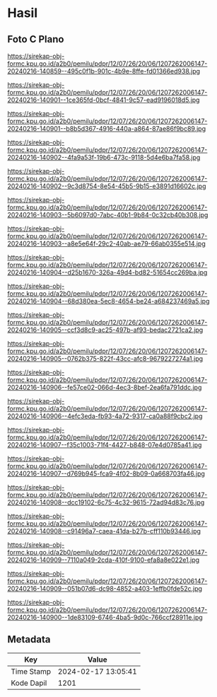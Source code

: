 # Hasil

## Foto C Plano

https://sirekap-obj-formc.kpu.go.id/a2b0/pemilu/pdpr/12/07/26/20/06/1207262006147-20240216-140859--495c0f1b-901c-4b9e-8ffe-fd01366ed938.jpg

https://sirekap-obj-formc.kpu.go.id/a2b0/pemilu/pdpr/12/07/26/20/06/1207262006147-20240216-140901--1ce365fd-0bcf-4841-9c57-ead9196018d5.jpg

https://sirekap-obj-formc.kpu.go.id/a2b0/pemilu/pdpr/12/07/26/20/06/1207262006147-20240216-140901--b8b5d367-4916-440a-a864-87ae86f9bc89.jpg

https://sirekap-obj-formc.kpu.go.id/a2b0/pemilu/pdpr/12/07/26/20/06/1207262006147-20240216-140902--4fa9a53f-19b6-473c-9118-5d4e6ba7fa58.jpg

https://sirekap-obj-formc.kpu.go.id/a2b0/pemilu/pdpr/12/07/26/20/06/1207262006147-20240216-140902--9c3d8754-8e54-45b5-9b15-e3891d16602c.jpg

https://sirekap-obj-formc.kpu.go.id/a2b0/pemilu/pdpr/12/07/26/20/06/1207262006147-20240216-140903--5b6097d0-7abc-40b1-9b84-0c32cb40b308.jpg

https://sirekap-obj-formc.kpu.go.id/a2b0/pemilu/pdpr/12/07/26/20/06/1207262006147-20240216-140903--a8e5e64f-29c2-40ab-ae79-66ab0355e514.jpg

https://sirekap-obj-formc.kpu.go.id/a2b0/pemilu/pdpr/12/07/26/20/06/1207262006147-20240216-140904--d25b1670-326a-49d4-bd82-51654cc269ba.jpg

https://sirekap-obj-formc.kpu.go.id/a2b0/pemilu/pdpr/12/07/26/20/06/1207262006147-20240216-140904--68d380ea-5ec8-4654-be24-a684237469a5.jpg

https://sirekap-obj-formc.kpu.go.id/a2b0/pemilu/pdpr/12/07/26/20/06/1207262006147-20240216-140905--ccf3d8c9-ac25-497b-af93-bedac2721ca2.jpg

https://sirekap-obj-formc.kpu.go.id/a2b0/pemilu/pdpr/12/07/26/20/06/1207262006147-20240216-140905--0762b375-822f-43cc-afc8-9679227274a1.jpg

https://sirekap-obj-formc.kpu.go.id/a2b0/pemilu/pdpr/12/07/26/20/06/1207262006147-20240216-140906--fe57ce02-066d-4ec3-8bef-2ea6fa791ddc.jpg

https://sirekap-obj-formc.kpu.go.id/a2b0/pemilu/pdpr/12/07/26/20/06/1207262006147-20240216-140906--4efc3eda-fb93-4a72-9317-ca0a88f9cbc2.jpg

https://sirekap-obj-formc.kpu.go.id/a2b0/pemilu/pdpr/12/07/26/20/06/1207262006147-20240216-140907--f35c1003-71f4-4427-b848-07e4d0785a41.jpg

https://sirekap-obj-formc.kpu.go.id/a2b0/pemilu/pdpr/12/07/26/20/06/1207262006147-20240216-140907--d769b945-fca9-4f02-8b09-0a668703fa46.jpg

https://sirekap-obj-formc.kpu.go.id/a2b0/pemilu/pdpr/12/07/26/20/06/1207262006147-20240216-140908--dcc19102-6c75-4c32-9615-72ad94d83c76.jpg

https://sirekap-obj-formc.kpu.go.id/a2b0/pemilu/pdpr/12/07/26/20/06/1207262006147-20240216-140908--c91496a7-caea-41da-b27b-cff110b93446.jpg

https://sirekap-obj-formc.kpu.go.id/a2b0/pemilu/pdpr/12/07/26/20/06/1207262006147-20240216-140909--7110a049-2cda-410f-9100-efa8a8e022e1.jpg

https://sirekap-obj-formc.kpu.go.id/a2b0/pemilu/pdpr/12/07/26/20/06/1207262006147-20240216-140909--051b07d6-dc98-4852-a403-1effb0fde52c.jpg

https://sirekap-obj-formc.kpu.go.id/a2b0/pemilu/pdpr/12/07/26/20/06/1207262006147-20240216-140900--1de83109-6746-4ba5-9d0c-766ccf28911e.jpg


## Metadata

| Key        | Value               |
| ---------- | ------------------- |
| Time Stamp | 2024-02-17 13:05:41 |
| Kode Dapil | 1201                |



